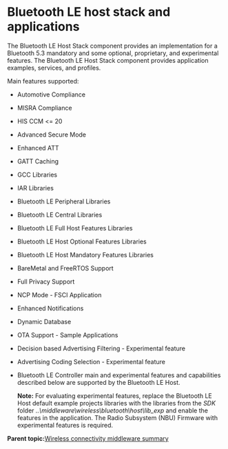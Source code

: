 # Bluetooth LE host stack and applications

The Bluetooth LE Host Stack component provides an implementation for a Bluetooth 5.3 mandatory and some optional, proprietary, and experimental features. The Bluetooth LE Host Stack component provides application examples, services, and profiles.

Main features supported:

-   Automotive Compliance
-   MISRA Compliance
-   HIS CCM <= 20
-   Advanced Secure Mode
-   Enhanced ATT
-   GATT Caching
-   GCC Libraries
-   IAR Libraries
-   Bluetooth LE Peripheral Libraries
-   Bluetooth LE Central Libraries
-   Bluetooth LE Full Host Features Libraries
-   Bluetooth LE Host Optional Features Libraries
-   Bluetooth LE Host Mandatory Features Libraries
-   BareMetal and FreeRTOS Support
-   Full Privacy Support
-   NCP Mode - FSCI Application
-   Enhanced Notifications
-   Dynamic Database
-   OTA Support - Sample Applications
-   Decision based Advertising Filtering - Experimental feature
-   Advertising Coding Selection - Experimental feature
-   Bluetooth LE Controller main and experimental features and capabilities described below are supported by the Bluetooth LE Host.

    **Note:** For evaluating experimental features, replace the Bluetooth LE Host default example projects libraries with the libraries from the *SDK* folder *..\\middleware\\wireless\\bluetooth\\host\\lib\_exp* and enable the features in the application. The Radio Subsystem \(NBU\) Firmware with experimental features is required.


**Parent topic:**[Wireless connectivity middleware summary](../topics/wireless_connectivity_middleware_summary.md)


